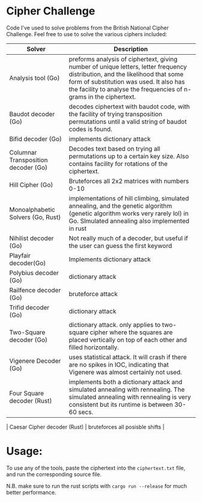 # Cipher Challenge
Code I've used to solve problems from the British National Cipher Challenge. Feel free to use to solve the various ciphers included:

| Solver                              | Description                                                                                                                                                                                                                                    |
|-------------------------------------|------------------------------------------------------------------------------------------------------------------------------------------------------------------------------------------------------------------------------------------------|
| Analysis tool (Go)                  | preforms analysis of ciphertext, giving number of unique letters, letter frequency distribution, and the likelihood that some form of substitution was used. It also has the facility to analyse the frequencies of n-grams in the ciphertext. |
| Baudot decoder (Go)                 | decodes ciphertext with baudot code, with the facility of trying transposition permutations until a valid string of baudot codes is found.                                                                                                     |
| Bifid decoder (Go)                  | implements dictionary attack                                                                                                                                                                                                                   |
| Columnar Transposition decoder (Go) | Decodes text based on trying all permutations up to a certain key size. Also contains facility for rotations of the ciphertext.                                                                                                                |
| Hill Cipher (Go)                    | Bruteforces all 2x2 matrices with numbers 0-10                                                                                                                                                                                                 |
| Monoalphabetic Solvers (Go, Rust)   | implementations of hill climbing, simulated annealing, and the genetic algorithm (genetic algorithm works very rarely lol) in Go. SImulated annealing also implemented in rust                                                                 |
| Nihilist decoder (Go)               | Not really much of a decoder, but useful if the user can guess the first keyword                                                                                                                                                               |
| Playfair decoder(Go)                | Implements dictionary attack                                                                                                                                                                                                                   |
| Polybius decoder (Go)               | dictionary attack                                                                                                                                                                                                                              |
| Railfence decoder (Go)              | bruteforce attack                                                                                                                                                                                                                              |
| Trifid decoder (Go)                 | dictionary attack                                                                                                                                                                                                                              |
| Two-Square decoder (Go)             | dictionary attack. only applies to two-square cipher where the squares are placed vertically on top of each other and filled horizontally.                                                                                                     |
| Vigenere Decoder (Go)               | uses statistical attack. It will crash if there are no spikes in IOC, indicating that Vigenere was almost certainly not used.                                                                                                                  |
| Four Square decoder (Rust)          | implements both a dictionary attack and simulated annealing with rennealing. The simulated annealing with rennealing is very consistent but its runtime is between 30-60 secs.                                                                 |

| Caesar Cipher decoder (Rust)        | bruteforces all posisble shifts                                  |


# Usage: 
To use any of the tools, paste the ciphertext into the ```ciphertext.txt``` file, and run the corresponding source file.

N.B. make sure to run the rust scripts with ```cargo run --release``` for much better performance.
